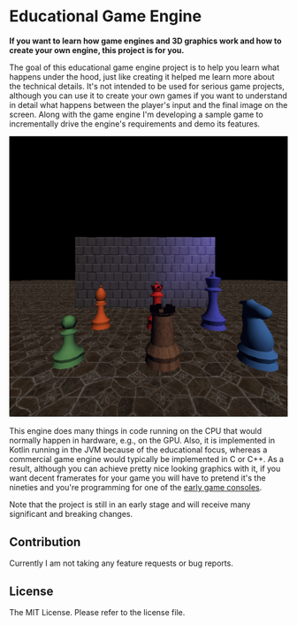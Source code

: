 # Educational Game Engine

**If you want to learn how game engines and 3D graphics work and how to create
your own engine, this project is for you.**

The goal of this educational game engine project is to help you learn what
happens under the hood, just like creating it helped me learn more about the
technical details. It's not intended to be used for serious game projects,
although you can use it to create your own games if you want to understand
in detail what happens between the player's input and the final image on
the screen. Along with the game engine I'm developing a sample game to
incrementally drive the engine's requirements and demo its features.

![In-engine screenshot of example scene.](chess-sample-scene.png)

This engine does many things in code running on the CPU that would normally
happen in hardware, e.g., on the GPU. Also, it is implemented in Kotlin running
in the JVM because of the educational focus, whereas a commercial game engine
would typically be implemented in C or C++. As a result, although you can achieve
pretty nice looking graphics with it, if you want decent framerates for your game
you will have to pretend it's the nineties and you're programming for one of the
[early game consoles](https://en.wikipedia.org/wiki/Sixth_generation_of_video_game_consoles).

Note that the project is still in an early stage and will receive many significant
and breaking changes.

## Contribution

Currently I am not taking any feature requests or bug reports.

## License

The MIT License. Please refer to the license file.
